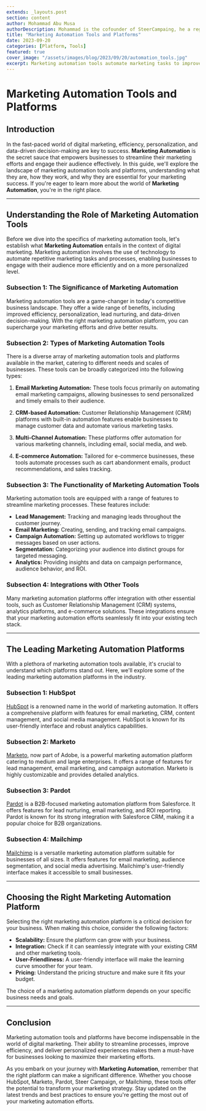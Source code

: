 ```yaml
---
extends: _layouts.post
section: content
author: Mohammad Abu Musa
authorDescription: Mohammad is the cofounder of SteerCampaing, he a regular contributor of Mautic
title: "Marketing Automation Tools and Platforms"
date: 2023-09-20
categories: [Platform, Tools]
featured: true
cover_image: "/assets/images/blog/2023/09/20/automation_tools.jpg"
excerpt: Marketing automation tools automate marketing tasks to improve efficiency, personalization, and data-driven decision-making. Popular tools include Mautic, HubSpot, Marketo, Pardot, and Mailchimp. Consider scalability, integration, user-friendliness, and pricing when choosing a platform.
---
```

# Marketing Automation Tools and Platforms

## Introduction

In the fast-paced world of digital marketing, efficiency, personalization, and data-driven decision-making are key to success. **Marketing Automation** is the secret sauce that empowers businesses to streamline their marketing efforts and engage their audience effectively. In this guide, we'll explore the landscape of marketing automation tools and platforms, understanding what they are, how they work, and why they are essential for your marketing success. If you're eager to learn more about the world of **Marketing Automation**, you're in the right place.

---

## Understanding the Role of Marketing Automation Tools

Before we dive into the specifics of marketing automation tools, let's establish what **Marketing Automation** entails in the context of digital marketing. Marketing automation involves the use of technology to automate repetitive marketing tasks and processes, enabling businesses to engage with their audience more efficiently and on a more personalized level.

### Subsection 1: The Significance of Marketing Automation

Marketing automation tools are a game-changer in today's competitive business landscape. They offer a wide range of benefits, including improved efficiency, personalization, lead nurturing, and data-driven decision-making. With the right marketing automation platform, you can supercharge your marketing efforts and drive better results.

### Subsection 2: Types of Marketing Automation Tools

There is a diverse array of marketing automation tools and platforms available in the market, catering to different needs and scales of businesses. These tools can be broadly categorized into the following types:

1. **Email Marketing Automation:** These tools focus primarily on automating email marketing campaigns, allowing businesses to send personalized and timely emails to their audience.

2. **CRM-based Automation:** Customer Relationship Management (CRM) platforms with built-in automation features enable businesses to manage customer data and automate various marketing tasks.

3. **Multi-Channel Automation:** These platforms offer automation for various marketing channels, including email, social media, and web.

4. **E-commerce Automation:** Tailored for e-commerce businesses, these tools automate processes such as cart abandonment emails, product recommendations, and sales tracking.

### Subsection 3: The Functionality of Marketing Automation Tools

Marketing automation tools are equipped with a range of features to streamline marketing processes. These features include:

- **Lead Management:** Tracking and managing leads throughout the customer journey.
- **Email Marketing:** Creating, sending, and tracking email campaigns.
- **Campaign Automation:** Setting up automated workflows to trigger messages based on user actions.
- **Segmentation:** Categorizing your audience into distinct groups for targeted messaging.
- **Analytics:** Providing insights and data on campaign performance, audience behavior, and ROI.

### Subsection 4: Integrations with Other Tools

Many marketing automation platforms offer integration with other essential tools, such as Customer Relationship Management (CRM) systems, analytics platforms, and e-commerce solutions. These integrations ensure that your marketing automation efforts seamlessly fit into your existing tech stack.

---

## The Leading Marketing Automation Platforms

With a plethora of marketing automation tools available, it's crucial to understand which platforms stand out. Here, we'll explore some of the leading marketing automation platforms in the industry.

### Subsection 1: HubSpot

[HubSpot](https://www.hubspot.com/) is a renowned name in the world of marketing automation. It offers a comprehensive platform with features for email marketing, CRM, content management, and social media management. HubSpot is known for its user-friendly interface and robust analytics capabilities.

### Subsection 2: Marketo

[Marketo](https://www.marketo.com/), now part of Adobe, is a powerful marketing automation platform catering to medium and large enterprises. It offers a range of features for lead management, email marketing, and campaign automation. Marketo is highly customizable and provides detailed analytics.

### Subsection 3: Pardot

[Pardot](https://www.pardot.com/) is a B2B-focused marketing automation platform from Salesforce. It offers features for lead nurturing, email marketing, and ROI reporting. Pardot is known for its strong integration with Salesforce CRM, making it a popular choice for B2B organizations.

### Subsection 4: Mailchimp

[Mailchimp](https://mailchimp.com/) is a versatile marketing automation platform suitable for businesses of all sizes. It offers features for email marketing, audience segmentation, and social media advertising. Mailchimp's user-friendly interface makes it accessible to small businesses.

---

## Choosing the Right Marketing Automation Platform

Selecting the right marketing automation platform is a critical decision for your business. When making this choice, consider the following factors:

- **Scalability:** Ensure the platform can grow with your business.
- **Integration:** Check if it can seamlessly integrate with your existing CRM and other marketing tools.
- **User-Friendliness:** A user-friendly interface will make the learning curve smoother for your team.
- **Pricing:** Understand the pricing structure and make sure it fits your budget.

The choice of a marketing automation platform depends on your specific business needs and goals.

---

## Conclusion

Marketing automation tools and platforms have become indispensable in the world of digital marketing. Their ability to streamline processes, improve efficiency, and deliver personalized experiences makes them a must-have for businesses looking to maximize their marketing efforts.

As you embark on your journey with **Marketing Automation**, remember that the right platform can make a significant difference. Whether you choose HubSpot, Marketo, Pardot, Steer Campaign, or Mailchimp, these tools offer the potential to transform your marketing strategy. Stay updated on the latest trends and best practices to ensure you're getting the most out of your marketing automation efforts.

